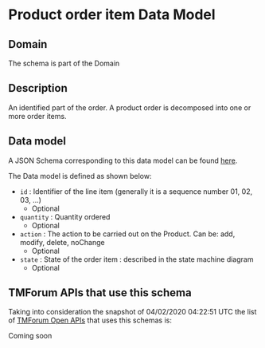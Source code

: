 # Product order item Data Model

## Domain

The  schema is part of the  Domain

## Description

An identified part of the order. A product order is decomposed into one or more order items.

## Data model

A JSON Schema corresponding to this data model can be found
[here](https://github.com/tmforum-rand/schemas/blob/candidates/Customer/ProductOrderItem.schema.json).

The Data model is defined as shown below:
- `id` : Identifier of the line item (generally it is a sequence number 01, 02, 03, ...)
  - Optional
- `quantity` : Quantity ordered
  - Optional
- `action` : The action to be carried out on the Product. Can be: add, modify, delete, noChange
  - Optional
- `state` : State of the order item : described in the state machine diagram
  - Optional




## TMForum APIs that use this schema

Taking into consideration the snapshot of 04/02/2020 04:22:51 UTC the list of [TMForum Open APIs](https://www.tmforum.org/open-apis/) that uses this schemas is:

Coming soon